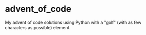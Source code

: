 # advent_of_code
 
My advent of code solutions using Python with a "golf" (with as few characters as possible) element.
